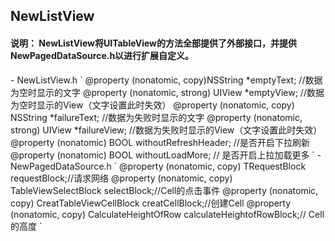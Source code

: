 <h2> NewListView</h2>
<h4>说明： NewListView将UITableView的方法全部提供了外部接口，并提供NewPagedDataSource.h以进行扩展自定义。</h4>
- NewListView.h  
` 
  @property (nonatomic, copy)NSString *emptyText; //数据为空时显示的文字  
  @property (nonatomic, strong) UIView *emptyView; //数据为空时显示的View（文字设置此时失效）  
  @property (nonatomic, copy) NSString *failureText; //数据为失败时显示的文字  
  @property (nonatomic, strong) UIView *failureView; //数据为失败时显示的View（文字设置此时失效）  
  @property (nonatomic) BOOL withoutRefreshHeader; //是否开启下拉刷新  
  @property (nonatomic) BOOL withoutLoadMore; // 是否开启上拉加载更多  
`
- NewPagedDataSource.h  
`
  @property (nonatomic, copy) TRequestBlock requestBlock;//请求网络  
  @property (nonatomic, copy) TableViewSelectBlock selectBlock;//Cell的点击事件  
  @property (nonatomic, copy) CreatTableViewCellBlock creatCellBlock;//创建Cell  
  @property (nonatomic, copy) CalculateHeightOfRow calculateHeightofRowBlock;// Cell的高度  
`
